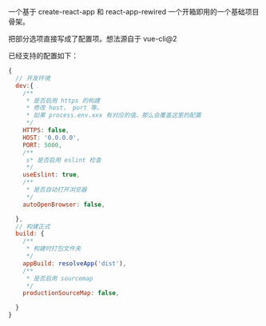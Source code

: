 一个基于 create-react-app 和 react-app-rewired 一个开箱即用的一个基础项目骨架。

把部分选项直接写成了配置项。想法源自于 vue-cli@2

已经支持的配置如下：

```js
{
  // 开发环境
  dev:{
    /**
     * 是否启用 https 的构建
     * 修改 host， port 等。
     * 如果 process.env.xxx 有对应的值，那么会覆盖这里的配置
     */
    HTTPS: false,
    HOST: '0.0.0.0',
    PORT: 5000,
    /**
     s* 是否启用 eslint 检查
     */
    useEslint: true,
    /**
     * 是否自动打开浏览器
     */
    autoOpenBrowser: false,

  },
  // 构建正式
  build: {
    /**
     * 构建时打包文件夹
     */
    appBuild: resolveApp('dist'),
    /**
     * 是否启用 sourcemap
     */
    productionSourceMap: false,

  }
}

```